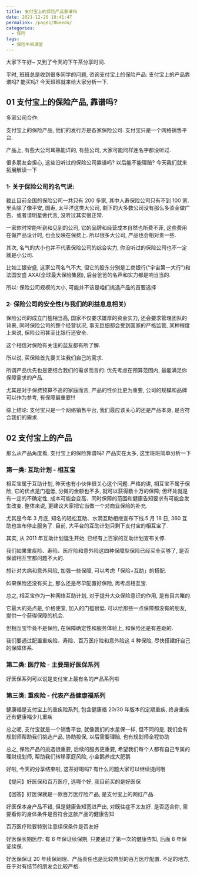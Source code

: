 ```yaml
---
title: 支付宝上的保险产品靠谱吗
date: 2021-12-26 18:41:47
permalink: /pages/86eeda/
categories:
  - 保险
tags:
  - 保险午间课堂
---
```


大家下午好~ 又到了今天的下午茶分享时间.

平时, 班班总是收到很多同学的问题, 咨询支付宝上的保险产品: 支付宝上的产品靠谱吗? 能买吗? 今天班班就来给大家分析一下.

## 01 支付宝上的保险产品, 靠谱吗?

多家公司合作:

支付宝上的保险产品, 他们的发行方是各家保险公司. 支付宝只是一个网络销售平台.

产品上, 有些大公司耳熟能详的, 有些公司, 大家可能同样连名字都没听过.

很多朋友会担心, 这些没听过的保险公司靠谱吗? 以后能不能理赔? 今天我们就来拓展解读一下

### 1· 关于保险公司的名气说:

截止目前全国的保险公司一共只有 200 多家, 其中人寿保险公司只有不到 100 家. 里头除了像平安, 国寿, 太平洋这类大公司, 剩下的大多数公司没有那么多资金做广告、或者请明星做代言, 没听过其实很正常.

一家你时常能听到和见到的公司, 它的品牌和经营成本自然也所费不菲, 这些费用在做产品设计时, 也会反映在保费上. 所以很多大公司, 产品也会相对贵一些.

其次, 名气的大小也并不代表保险公司的综合实力, 你没听过的保险公司也不一定就是小公司.

比如工银安盛, 这家公司名气不大, 但它的股东分别是工商银行("宇宙第一大行")和法国安盛 AXA(全球最大保险集团), 后台爸爸的名声和实力都是响当当的.

所以: 保险公司规模的大小, 可能并不该是咱们挑选产品的首要选择

### 2· 保险公司的安全性(与我们的利益息息相关)

保险公司的成立门槛相当高, 国家不仅要求雄厚的资金实力, 还会要求管理团队的背景, 同时保险公司的整个经营状况, 事无巨细都会受到国家的严格监管, 某种程度上来说, 保险公司甚至比银行还安全.

这个相信对保险有关注的盆友都有所了解.

所以说, 买保险首先要关注我们自己的需求.

所谓产品优先也是要结合我们的需求而言的: 优先考虑在预算范围内, 最能满足你保障需求的产品.

尤其是对于保费预算不高的家庭而言, 产品的性价比更为重要, 公司的规模和品牌可以作为参考, 有保障最重要!!!

综上结论: 支付宝只是一个网络销售平台, 我们最应该关心的还是产品本身, 是否符合我们的需求.

## 02 支付宝上的产品

那么从产品角度看, 支付宝上的保险靠谱吗? 产品实在太多, 这里班班简单分析一下

### 第一类: 互助计划 - 相互宝

相互宝属于互助计划, 昨天也有小伙伴很关心这个问题. 严格的讲, 相互宝不属于保险, 它的优点是门槛低, 分摊的金额也不多, 就可以获得数十万的保障; 但坏处就是有一定的不确定性, 成本可能会变高、同时保障的范围和健康告知要求有可能会发生改变. 整体来说, 更建议大家把它当做一个对商业保险的补充.

尤其是今年 3 月底, 知名的轻松互助、水滴互助相继宣布下线.5 月 18 日, 360 互助也宣布停止服务了. 目前, 大平台的互助计划只剩下支付宝的相互宝了.

其实, 从 2011 年互助计划诞生开始, 已经有上百家的互助计划宣布关停.

我们如果重疾险、寿险、医疗险和意外险这四种保障型保险已经买全买够了, 是否保留相互宝都问题不大的.

想针对大病和意外风险, 加强一些保障, 可以考虑「保险+互助」的搭配.

如果保险还没有买上, 那么还是尽早配置好保险, 再考虑相互宝.

总之, 相互宝作为一种网络互助计划, 对于提升大众保险意识的作用, 是有目共睹的.

它最大的亮点是, 价格便宜, 加入的门槛很低. 可以给那些一点保障都没有的朋友, 提供一个获得保障的机会.

但相互宝毕竟不是保险, 在保障确定性和服务体验上, 和保险还是有差距的.

我们要通过配置重疾险、寿险、百万医疗险和意外险这 4 种保险, 尽快搭建好自己的保障体系.

### 第二类: 医疗险 - 主要是好医保系列

好医保系列可以说是支付宝上最有名的产品系列啦

### 第三类: 重疾险 - 代表产品健康福系列

健康福是支付宝上的重疾险系列, 包含健康福 20/30 年版本的定期重疾, 终身重疾还有健康福少儿重疾

总之呢, 支付宝就是一个销售平台, 就像我们的水星保一样, 但不同的是, 我们会有规划师帮助我们挑选产品, 协助投保, 以后需要理赔, 也有规划师全程协助

总之, 保险产品的挑选很重要, 后续的服务更重要, 希望我们每个人都有自己专属的理财规划师, 帮助我们转移家庭风险, 小金鹅养成大肥鹅

好啦, 今天的分享结束啦, 这茶好喝吗? 有什么问题大家可以继续提问哦

【提问】好医保和百万医疗, 选哪个好, 我目前买的是好医保

【回答】好医保就是一款百万医疗险产品, 是支付宝上的网红产品.

好医保本身产品不错, 但是健康告知宽进严出, 对既往症不太友好. 是否适合你, 需要看你的身体条件是否符合这款产品的健康告知

百万医疗险要特别注意续保条件是否友好

好医保长期医疗: 有 6 年保证续保期, 只要通过了第一次的健康告知, 后面 6 年保证续保.

好医保保证 20 年续保同理、产品责任也是比较典型的百万医疗配置. 不足的地方, 在于对有结节的朋友会比较严格.
